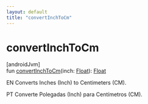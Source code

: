 ```yaml
---
layout: default
title: "convertInchToCm"
---
```


# convertInchToCm

[androidJvm]\
fun [convertInchToCm](convert-inch-to-cm.md)(inch: [Float](https://kotlinlang.org/api/core/kotlin-stdlib/kotlin/-float/index.html)): [Float](https://kotlinlang.org/api/core/kotlin-stdlib/kotlin/-float/index.html)

EN Converts Inches (Inch) to Centimeters (CM).

PT Converte Polegadas (Inch) para Centímetros (CM).